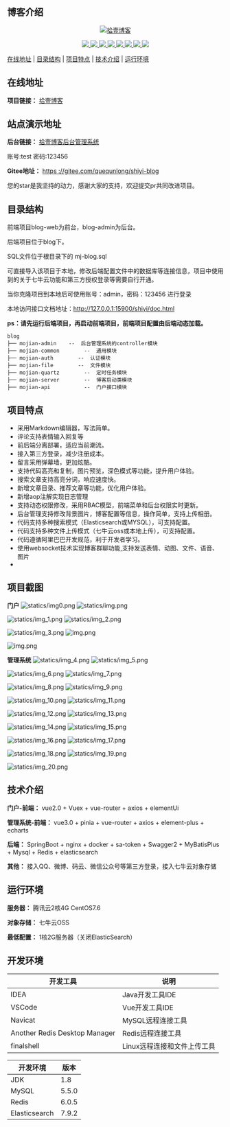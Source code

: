 ## 博客介绍

<p align=center>
  <a href="http://www.shiyit.com" style="border-radius: 50%;width: 100px;height: 100px">
    <img src="logo.ico" alt="拾壹博客" >
  </a>
</p>

<p align="center">
   <a target="_blank" href="https://github.com/X1192176811/blog">
      <img src="https://img.shields.io/hexpm/l/plug.svg"/>
      <img src="https://img.shields.io/badge/JDK-1.8+-green.svg"/>
      <img src="https://img.shields.io/badge/springboot-2.4.1.RELEASE-green"/>
      <img src="https://img.shields.io/badge/vue-2.5.17-green"/>
      <img src="https://img.shields.io/badge/mysql-5.5.0-green"/>
      <img src="https://img.shields.io/badge/mybatis--plus-3.4.0-green"/>
      <img src="https://img.shields.io/badge/redis-6.0.5-green"/>
      <img src="https://img.shields.io/badge/elasticsearch-7.9.2-green"/>
   </a>
</p>

[在线地址](#在线地址) | [目录结构](#目录结构) | [项目特点](#项目特点) | [技术介绍](#技术介绍) | [运行环境](#运行环境)


## 在线地址

**项目链接：** [拾壹博客](http://www.shiyit.com)

## 站点演示地址
**后台链接：** [拾壹博客后台管理系统](https://admin.shiyit.com/#/login)

账号:test 密码:123456

**Gitee地址：** [https  ://gitee.com/quequnlong/shiyi-blog](https://gitee.com/quequnlong/shiyi-blog)

您的star是我坚持的动力，感谢大家的支持，欢迎提交pr共同改进项目。

## 目录结构

前端项目blog-web为前台，blog-admin为后台。

后端项目位于blog下。

SQL文件位于根目录下的 mj-blog.sql

可直接导入该项目于本地，修改后端配置文件中的数据库等连接信息，项目中使用到的关于七牛云功能和第三方授权登录等需要自行开通。

当你克隆项目到本地后可使用账号：admin，密码：123456 进行登录

本地访问接口文档地址：http://127.0.0.1:15900/shiyi/doc.html

**ps：请先运行后端项目，再启动前端项目，前端项目配置由后端动态加载。**

```
blog
├── mojian-admin    --  后台管理系统的controller模块
├── mojian-common        --  通用模块
├── mojian-auth        --  认证模块
├── mojian-file        --  文件模块
├── mojian-quartz        --  定时任务模块
├── mojian-server        --  博客启动类模块
├── mojian-api           --  门户接口模块

```
## 项目特点

- 采用Markdown编辑器，写法简单。
- 评论支持表情输入回复等
- 前后端分离部署，适应当前潮流。
- 接入第三方登录，减少注册成本。
- 留言采用弹幕墙，更加炫酷。
- 支持代码高亮和复制，图片预览，深色模式等功能，提升用户体验。
- 搜索文章支持高亮分词，响应速度快。
- 新增文章目录、推荐文章等功能，优化用户体验。
- 新增aop注解实现日志管理
- 支持动态权限修改，采用RBAC模型，前端菜单和后台权限实时更新。
- 后台管理支持修改背景图片，博客配置等信息，操作简单，支持上传相册。
- 代码支持多种搜索模式（Elasticsearch或MYSQL），可支持配置。
- 代码支持多种文件上传模式（七牛云oss或本地上传），可支持配置。
- 代码遵循阿里巴巴开发规范，利于开发者学习。
- 使用websocket技术实现博客群聊功能,支持发送表情、动图、文件、语音、图片
- 

## 项目截图

**门户**
![statics/img0.png](/statics/img0.png) ![statics/img.png](/statics/img.png)


![statics/img_1.png](/statics/img_1.png) ![statics/img_2.png](/statics/img_2.png)


![statics/img_3.png](/statics/img_3.png) ![img.png](/statics/login.png)

![img.png](/statics/about.png)

**管理系统**
![statics/img_4.png](/statics/img_4.png)  ![statics/img_5.png](/statics/img_5.png)

![statics/img_6.png](/statics/img_6.png)  ![statics/img_7.png](/statics/img_7.png)

![statics/img_8.png](/statics/img_8.png)  ![statics/img_9.png](/statics/img_9.png)

![statics/img_10.png](/statics/img_10.png)  ![statics/img_11.png](/statics/img_11.png)

![statics/img_12.png](/statics/img_12.png)  ![statics/img_13.png](/statics/img_13.png)

![statics/img_14.png](/statics/img_14.png)  ![statics/img_15.png](/statics/img_15.png)

![statics/img_16.png](/statics/img_16.png)  ![statics/img_17.png](/statics/img_17.png)

![statics/img_18.png](/statics/img_18.png)  ![statics/img_19.png](/statics/img_19.png)

![statics/img_20.png](/statics/img_20.png)


## 技术介绍

**门户-前端：** vue2.0 +  Vuex + vue-router + axios + elementUi

**管理系统-前端：** vue3.0 +  pinia + vue-router + axios + element-plus + echarts

**后端：** SpringBoot + nginx + docker + sa-token + Swagger2 + MyBatisPlus + Mysql + Redis + elasticsearch

**其他：** 接入QQ、微博、码云、微信公众号等第三方登录，接入七牛云对象存储

## 运行环境

**服务器：** 腾讯云2核4G CentOS7.6

**对象存储：** 七牛云OSS

**最低配置：** 1核2G服务器（关闭ElasticSearch）

## 开发环境

|            开发工具            |           说明            |
| ----------------------------- | ------------------------- |
| IDEA                          | Java开发工具IDE            |
| VSCode                        | Vue开发工具IDE             |
| Navicat                       | MySQL远程连接工具          |
| Another Redis Desktop Manager | Redis远程连接工具          |
| finalshell                    | Linux远程连接和文件上传工具 |

|    开发环境    |  版本  |
| ------------- | ----- |
| JDK           | 1.8   |
| MySQL         | 5.5.0 |
| Redis         | 6.0.5 |
| Elasticsearch | 7.9.2 |
